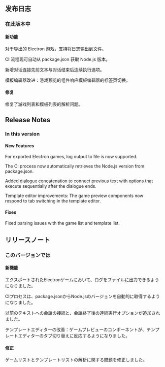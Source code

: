 ## 发布日志

### 在此版本中

#### 新功能

对于导出的 Electron 游戏，支持将日志输出到文件。

CI 流程现可自动从 package.json 获取 Node.js 版本。

新增对话连接先前文本与对话结束后连续执行选项。

模板编辑器改进：游戏预览的组件响应模板编辑器的标签页切换。

#### 修复

修复了游戏列表和模板列表的解析问题。

<!-- English Translation -->
## Release Notes

### In this version

#### New Features

For exported Electron games, log output to file is now supported.

The CI process now automatically retrieves the Node.js version from package.json.

Added dialogue concatenation to connect previous text with options that execute sequentially after the dialogue ends.

Template editor improvements: The game preview components now respond to tab switching in the template editor.

#### Fixes

Fixed parsing issues with the game list and template list.

<!-- Japanese Translation -->
## リリースノート

### このバージョンでは

#### 新機能

エクスポートされたElectronゲームにおいて、ログをファイルに出力できるようになりました。

CIプロセスは、package.jsonからNode.jsのバージョンを自動的に取得するようになりました。

以前のテキストへの会話の接続と、会話終了後の連続実行オプションが追加されました。

テンプレートエディターの改善：ゲームプレビューのコンポーネントが、テンプレートエディターのタブ切り替えに反応するようになりました。

#### 修正

ゲームリストとテンプレートリストの解析に関する問題を修正しました。

[//]: # (<!-- French Translation -->)

[//]: # (## Notes de version)

[//]: # ()
[//]: # (### Dans cette version)

[//]: # ()
[//]: # (#### Nouveaux Fonctionnalités)

[//]: # ()
[//]: # (Utilisation d'un nouveau sélecteur de fichiers)

[//]: # ()
[//]: # (Ajout de la prise en charge de la personnalisation de l'interface utilisateur de la branche de sélection du moteur)

[//]: # ()
[//]: # (#### Corrections)

[//]: # ()
[//]: # (Style de l'éditeur optimisé)

[//]: # ()
[//]: # (Correction d'un problème où l'ouverture d'un fichier sans suffixe renvoyait une erreur)

[//]: # ()
[//]: # (Correction d'un certain nombre d'erreurs dans le moteur)

